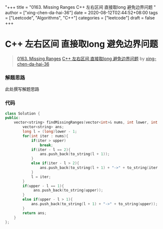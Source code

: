 "+++
title = "0163. Missing Ranges C++ 左右区间  直接取long 避免边界问题 "
author = ["xing-chen-da-hai-36"]
date = 2020-08-12T02:44:52+08:00
tags = ["Leetcode", "Algorithms", "C++"]
categories = ["leetcode"]
draft = false
+++

# C++ 左右区间  直接取long 避免边界问题

> [0163. Missing Ranges](https://leetcode-cn.com/problems/missing-ranges/)
> [C++ 左右区间  直接取long 避免边界问题](https://leetcode-cn.com/problems/missing-ranges/solution/c-zuo-you-qu-jian-zhi-jie-qu-long-bi-mian-bian-jie/) by [xing-chen-da-hai-36](https://leetcode-cn.com/u/xing-chen-da-hai-36/)

### 解题思路
此处撰写解题思路

### 代码

```cpp
class Solution {
public:
    vector<string> findMissingRanges(vector<int>& nums, int lower, int upper) {
        vector<string> ans;
        long l = (long)lower - 1;
        for(int iter : nums){
            if(iter > upper)
                break;
            if(iter - l == 2){
                ans.push_back(to_string(l + 1));
            }
            else if(iter - l > 2){
                ans.push_back(to_string(l + 1) + "->" + to_string(iter - 1));
            }
            l = iter;
        }
        if(upper - l == 1){
             ans.push_back(to_string(upper));
        }
        else if(upper - l > 1){
            ans.push_back(to_string(l + 1) + "->" + to_string(upper));
        }
        return ans;
    }
};
```